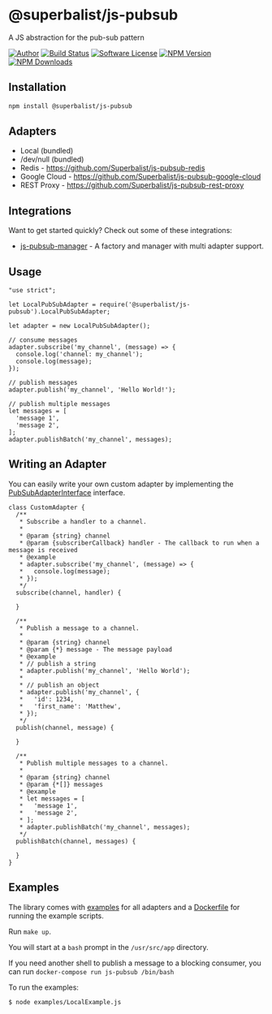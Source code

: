 # @superbalist/js-pubsub

A JS abstraction for the pub-sub pattern

[![Author](http://img.shields.io/badge/author-@superbalist-blue.svg?style=flat-square)](https://twitter.com/superbalist)
[![Build Status](https://img.shields.io/travis/Superbalist/js-pubsub/master.svg?style=flat-square)](https://travis-ci.org/Superbalist/js-pubsub)
[![Software License](https://img.shields.io/badge/license-MIT-brightgreen.svg?style=flat-square)](LICENSE)
[![NPM Version](https://img.shields.io/npm/v/@superbalist/js-pubsub.svg)](https://www.npmjs.com/package/@superbalist/js-pubsub)
[![NPM Downloads](https://img.shields.io/npm/dt/@superbalist/js-pubsub.svg)](https://www.npmjs.com/package/@superbalist/js-pubsub)

## Installation

```bash
npm install @superbalist/js-pubsub
```

## Adapters

* Local (bundled)
* /dev/null (bundled)
* Redis - https://github.com/Superbalist/js-pubsub-redis
* Google Cloud - https://github.com/Superbalist/js-pubsub-google-cloud
* REST Proxy - https://github.com/Superbalist/js-pubsub-rest-proxy

## Integrations

Want to get started quickly? Check out some of these integrations:

* [js-pubsub-manager](https://github.com/Superbalist/js-pubsub-manager) - A factory and manager with multi adapter support.

## Usage

```node
"use strict";

let LocalPubSubAdapter = require('@superbalist/js-pubsub').LocalPubSubAdapter;

let adapter = new LocalPubSubAdapter();

// consume messages
adapter.subscribe('my_channel', (message) => {
  console.log('channel: my_channel');
  console.log(message);
});

// publish messages
adapter.publish('my_channel', 'Hello World!');

// publish multiple messages
let messages = [
  'message 1',
  'message 2',
];
adapter.publishBatch('my_channel', messages);
```

## Writing an Adapter

You can easily write your own custom adapter by implementing the [PubSubAdapterInterface](src/PubSubAdapterInterface.js) interface.

```node
class CustomAdapter {
  /**
   * Subscribe a handler to a channel.
   *
   * @param {string} channel
   * @param {subscriberCallback} handler - The callback to run when a message is received
   * @example
   * adapter.subscribe('my_channel', (message) => {
   *   console.log(message);
   * });
   */
  subscribe(channel, handler) {

  }

  /**
   * Publish a message to a channel.
   *
   * @param {string} channel
   * @param {*} message - The message payload
   * @example
   * // publish a string
   * adapter.publish('my_channel', 'Hello World');
   *
   * // publish an object
   * adapter.publish('my_channel', {
   *   'id': 1234,
   *   'first_name': 'Matthew',
   * });
   */
  publish(channel, message) {

  }

  /**
   * Publish multiple messages to a channel.
   *
   * @param {string} channel
   * @param {*[]} messages
   * @example
   * let messages = [
   *   'message 1',
   *   'message 2',
   * ];
   * adapter.publishBatch('my_channel', messages);
   */
  publishBatch(channel, messages) {

  }
}
```

## Examples

The library comes with [examples](examples) for all adapters and a [Dockerfile](Dockerfile) for
running the example scripts.

Run `make up`.

You will start at a `bash` prompt in the `/usr/src/app` directory.

If you need another shell to publish a message to a blocking consumer, you can run `docker-compose run js-pubsub /bin/bash`

To run the examples:
```bash
$ node examples/LocalExample.js
```
